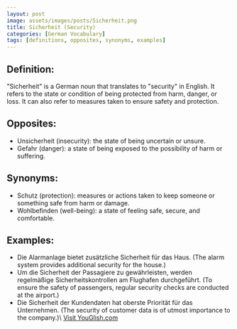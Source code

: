 ```yaml
---
layout: post
image: assets/images/posts/Sicherheit.png
title: Sicherheit (Security)
categories: [German Vocabulary]
tags: [definitions, opposites, synonyms, examples]
---
```


## Definition:
"Sicherheit" is a German noun that translates to "security" in English. It refers to the state or condition of being protected from harm, danger, or loss. It can also refer to measures taken to ensure safety and protection.

## Opposites:
- Unsicherheit (insecurity): the state of being uncertain or unsure.
- Gefahr (danger): a state of being exposed to the possibility of harm or suffering.

## Synonyms:
- Schutz (protection): measures or actions taken to keep someone or something safe from harm or damage.
- Wohlbefinden (well-being): a state of feeling safe, secure, and comfortable.

## Examples:
- Die Alarmanlage bietet zusätzliche Sicherheit für das Haus. (The alarm system provides additional security for the house.)
- Um die Sicherheit der Passagiere zu gewährleisten, werden regelmäßige Sicherheitskontrollen am Flughafen durchgeführt. (To ensure the safety of passengers, regular security checks are conducted at the airport.)
- Die Sicherheit der Kundendaten hat oberste Priorität für das Unternehmen. (The security of customer data is of utmost importance to the company.)\ <a id="yg-widget-0" class="youglish-widget" data-query="Sicherheit" data-lang="german" data-components="8412" data-auto-start="0" data-bkg-color="theme_light" data-title="How%20to%20pronounce%20Sicherheit%20in%20German"  rel="nofollow" href="https://youglish.com">Visit YouGlish.com</a><script async src="https://youglish.com/public/emb/widget.js" charset="utf-8"></script>